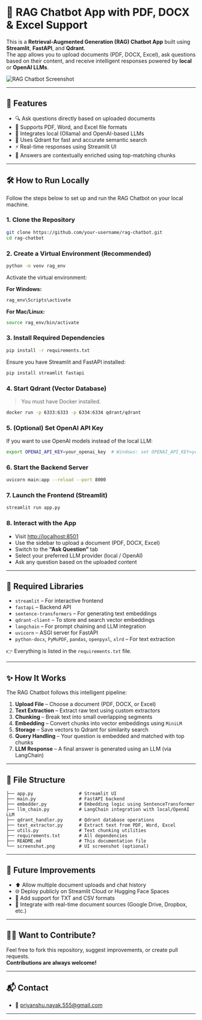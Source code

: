 
# 🧠 RAG Chatbot App with PDF, DOCX & Excel Support

This is a **Retrieval-Augmented Generation (RAG) Chatbot App** built using **Streamlit**, **FastAPI**, and **Qdrant**.  
The app allows you to upload documents (PDF, DOCX, Excel), ask questions based on their content, and receive intelligent responses powered by **local** or **OpenAI LLMs**.

![RAG Chatbot Screenshot](screenshot.png) <!-- Replace with actual image filename -->

---

## 🚀 Features

- 🔍 Ask questions directly based on uploaded documents  
- 📄 Supports PDF, Word, and Excel file formats  
- 🧠 Integrates local (Ollama) and OpenAI-based LLMs  
- 🔎 Uses Qdrant for fast and accurate semantic search  
- ⚡ Real-time responses using Streamlit UI  
- 🧾 Answers are contextually enriched using top-matching chunks  

---

## 🛠️ How to Run Locally

Follow the steps below to set up and run the RAG Chatbot on your local machine.

### 1. Clone the Repository

```bash
git clone https://github.com/your-username/rag-chatbot.git
cd rag-chatbot
```

### 2. Create a Virtual Environment (Recommended)

```bash
python -m venv rag_env
```

Activate the virtual environment:

**For Windows:**
```bash
rag_env\Scripts\activate
```

**For Mac/Linux:**
```bash
source rag_env/bin/activate
```

### 3. Install Required Dependencies

```bash
pip install -r requirements.txt
```

Ensure you have Streamlit and FastAPI installed:

```bash
pip install streamlit fastapi
```

### 4. Start Qdrant (Vector Database)

> You must have Docker installed.

```bash
docker run -p 6333:6333 -p 6334:6334 qdrant/qdrant
```

### 5. (Optional) Set OpenAI API Key

If you want to use OpenAI models instead of the local LLM:

```bash
export OPENAI_API_KEY=your_openai_key  # Windows: set OPENAI_API_KEY=your_openai_key
```

### 6. Start the Backend Server

```bash
uvicorn main:app --reload --port 8000
```

### 7. Launch the Frontend (Streamlit)

```bash
streamlit run app.py
```

### 8. Interact with the App

- Visit [http://localhost:8501](http://localhost:8501)  
- Use the sidebar to upload a document (PDF, DOCX, Excel)  
- Switch to the **“Ask Question”** tab  
- Select your preferred LLM provider (local / OpenAI)  
- Ask any question based on the uploaded content  

---

## 🔧 Required Libraries

- `streamlit` – For interactive frontend  
- `fastapi` – Backend API  
- `sentence-transformers` – For generating text embeddings  
- `qdrant-client` – To store and search vector embeddings  
- `langchain` – For prompt chaining and LLM integration  
- `uvicorn` – ASGI server for FastAPI  
- `python-docx`, `PyMuPDF`, `pandas`, `openpyxl`, `xlrd` – For text extraction  

👉 Everything is listed in the `requirements.txt` file.

---

## ✨ How It Works

The RAG Chatbot follows this intelligent pipeline:

1. **Upload File** – Choose a document (PDF, DOCX, or Excel)  
2. **Text Extraction** – Extract raw text using custom extractors  
3. **Chunking** – Break text into small overlapping segments  
4. **Embedding** – Convert chunks into vector embeddings using `MiniLM`  
5. **Storage** – Save vectors to Qdrant for similarity search  
6. **Query Handling** – Your question is embedded and matched with top chunks  
7. **LLM Response** – A final answer is generated using an LLM (via LangChain)

---

## 📁 File Structure

```
├── app.py                 # Streamlit UI
├── main.py                # FastAPI backend
├── embedder.py            # Embedding logic using SentenceTransformer
├── llm_chain.py           # LangChain integration with local/OpenAI LLM
├── qdrant_handler.py      # Qdrant database operations
├── text_extractor.py      # Extract text from PDF, Word, Excel
├── utils.py               # Text chunking utilities
├── requirements.txt       # All dependencies
├── README.md              # This documentation file
└── screenshot.png         # UI screenshot (optional)
```

---

## 🔧 Future Improvements

- ⬆️ Allow multiple document uploads and chat history  
- 🌐 Deploy publicly on Streamlit Cloud or Hugging Face Spaces  
- 🔁 Add support for TXT and CSV formats  
- 📡 Integrate with real-time document sources (Google Drive, Dropbox, etc.)

---

## 🙋‍♂️ Want to Contribute?

Feel free to fork this repository, suggest improvements, or create pull requests.  
**Contributions are always welcome!**

---

## 📬 Contact

- 📧 priyanshu.nayak.555@gmail.com
---
